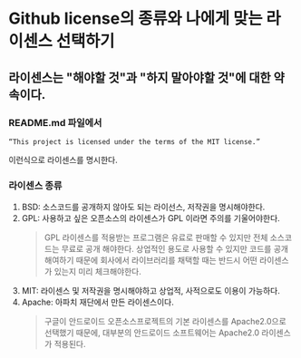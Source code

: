 # Github license의 종류와 나에게 맞는 라이센스 선택하기
## 라이센스는 "해야할 것"과 "하지 말아야할 것"에 대한 약속이다.
### README.md 파일에서
```
“This project is licensed under the terms of the MIT license.”
```
이런식으로 라이센스를 명시한다.

### 라이센스 종류
1. BSD: 소스코드를 공개하지 않아도 되는 라이선스, 저작권을 명시해야한다.
2. GPL: 사용하고 싶은 오픈소스의 라이센스가 GPL 이라면 주의를 기울어야한다. 
   > GPL 라이센스를 적용받는 프로그램은 유료로 판매할 수 있지만 전체 소스코드는 무료로 공개 해야한다. 상업적인 용도로 사용할 수 있지만 코드를 공개해여하기 때문에 회사에서 라이브러리를 채택할 때는 반드시 어떤 라이센스가 있는지 미리 체크해야한다.
3. MIT: 라이센스 및 저작권을 명시해야하고 상업적, 사적으로도 이용이 가능하다.
4. Apache: 아파치 재단에서 만든 라이센스이다.
   > 구글이 안드로이드 오픈소스프로젝트의 기본 라이센스를 Apache2.0으로 선택했기 때문에, 대부분의 안드로이드 소프트웨어는 Apache2.0 라이센스가 적용된다.